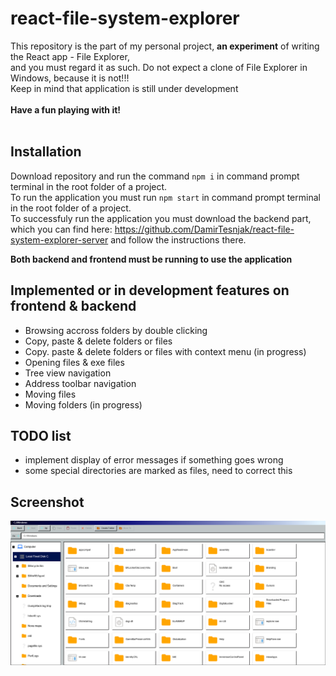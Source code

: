 # react-file-system-explorer
This repository is the part of my personal project, **an experiment** of writing the React app - File Explorer,
<br> and you must regard it as such. Do not expect a clone of File Explorer in Windows, because it is not!!!
<br>Keep in mind that application is still under development
<br>
<br>**Have a fun playing with it!**
<br>
<br>

## Installation
Download repository and run the command ```npm i``` in command prompt terminal in the root folder of a project.
<br>To run the application you must run ```npm start``` in command prompt terminal in the root folder of a project.
<br>To successfuly run the application you must download the backend part,
<br> which you can find here: https://github.com/DamirTesnjak/react-file-system-explorer-server and follow the instructions there.

**Both backend and frontend must be running to use the application**

## Implemented or in development features on frontend & backend
- Browsing accross folders by double clicking
- Copy, paste & delete folders or files
- Copy. paste & delete folders or files with context menu (in progress)
- Opening files & exe files
- Tree view navigation
- Address toolbar navigation
- Moving files
- Moving folders (in progress)

## TODO list
- implement display of error messages if something goes wrong
- some special directories are marked as files, need to correct this

## Screenshot

![sreenshot](https://github.com/DamirTesnjak/react-file-system-explorer/blob/main/Screenshot%202024-06-26%20at%2018-18-16%20React%20App.png)
